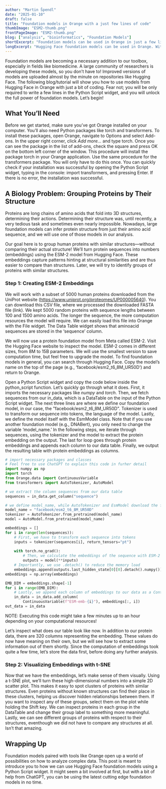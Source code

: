 ```yaml
---
author: "Martin Špendl"
date: "2025-01-10"
draft: false
title: "Foundation models in Orange with a just few lines of code"
thumbImage: "ESM2-thumb.png"
frontPageImage: "ESM2-thumb.png"
blog: ["analysis", "bioinformatics", "Foundation Models"]
shortExcerpt: "Foundation models can be used in Orange in just a few lines of code. Python Script can unlock every model from Hugging Face, if you are brave enough."
longExcerpt: "Hugging Face foundation models can be used in Orange. With a few lines of code in the Python Script widget, you can download and run any model from Hugging Face repository and unlock new levels of analysis in your Workflows."
---
```


Foundation models are becoming a necessary addition to our toolbox, especially in fields like biomedicine. A large community of researchers is developing these models, so you don’t have to! Improved versions of models are uploaded almost by the minute on repositories like Hugging Face. The following blog/tutorial will show you how to use models from Hugging Face in Orange with just a bit of coding. Fear not; you will be only required to write a few lines in the Python Script widget, and you will unlock the full power of foundation models. Let’s begin!

## What You’ll Need

Before we get started, make sure you’ve got Orange installed on your computer. You’ll also need Python packages like torch and transformers. To install these packages, open Orange, navigate to Options and select Add-ons. In the upper right corner, click _Add more…_ and type torch. Once you can see the package in the list of add-ons, check the square and press OK on the bottom left corner of the window. This procedure will install the package torch  in your Orange application. Use the same procedure for the transformers package. You will only have to do this once. You can quickly check if your installation was successful by opening the Python Script widget, typing in the console: import transformers, and pressing Enter. If there is no error, the installation was successful. 

<WindowScreenshot src="install-dep.png" />

## A Biology Problem: Grouping Proteins by Their Structure

Proteins are long chains of amino acids that fold into 3D structures, determining their actions. Determining their structure was, until recently, a very tedious task and sometimes even nearly impossible. Nowadays, large foundation models can infer protein structure from just their amino acid sequence, and we will use one of those models in our analysis.

Our goal here is to group human proteins with similar structures—without comparing their actual structure! We’ll turn protein sequences into numbers (embeddings) using the ESM-2 model from Hugging Face. These embeddings capture patterns hinting at structural similarities and are thus easier to compare than structures. Later, we will try to identify groups of proteins with similar structures.

### Step 1: Creating ESM-2 Embeddings

We will work with a subset of 5000 human proteins downloaded from the UniProt website (https://www.uniprot.org/proteomes/UP000005640). You can download this CSV file, where we processed the downloaded FASTA file (link). We kept 5000 random proteins with sequence lengths between 100 and 1500 amino acids. The longer the sequence, the more computation resources the model will require. We can easily load this file into Orange with the File widget. The Data Table widget shows that aminoacid sequences are stored in the ‘sequence’ column.

We will now use a protein foundation model from Meta called ESM-2. Visit the Hugging Face website to inspect the model. ESM-2 comes in different sizes, from 8M to 15B parameters. We will use the smallest version to save computation time, but feel free to upgrade the model. To find foundation models in general, you can search through Hugging Face. Copy the model’s name on the top of the page (e.g., ‘facebook/esm2_t6_8M_UR50D’) and return to Orange.

Open a Python Script widget and copy the code below inside the python_script function. Let’s quickly go through what it does. First, it imports the necessary packages like _numpy_ and _torch_. Then, we fetch sequences from our in_data, which is a DataTable on the input of the Python Script widget. The next three lines are where we define our foundation model, in our case, the "facebook/esm2_t6_8M_UR50D". Tokenizer is used to transform our sequence into tokens, the language of the model. Lastly, we define the model itself with the EsmModel class. Note that if you use another foundation model (e.g., DNABert), you only need to change the variable ‘model_name.’ In the following steps, we iterate through sequences, using the tokenizer and the model to extract the protein embedding on the output. The last for loop goes through protein embeddings and appends each column to our data table. Finally, we output the resulting table with protein embeddings as columns.

```python
# import necessary packages and classes
# Feel free to use ChatGPT to explain this code in furher detail
import numpy as np
import torch
from Orange.data import ContinuousVariable
from transformers import AutoTokenizer, AutoModel

# we extract the column sequences from our data table
sequences = in_data.get_column("sequence")

# we define model_name, while AutoTokenizer and EsmModel download the foundation model
model_name = "facebook/esm2_t6_8M_UR50D"
tokenizer = AutoTokenizer.from_pretrained(model_name)
model = AutoModel.from_pretrained(model_name)

embeddings = []
for i in range(len(sequences)):
    # First, we have to transform each sequence into tokens
    inputs = tokenizer(sequences[i], return_tensors="pt")
  
    with torch.no_grad():
        # Then, we calculate the embeddings of the sequence with ESM-2 model
        outputs = model(**inputs)
    # Importantly, we use .detach() to reduce the memory load
    embeddings.append(outputs.last_hidden_state[0][0].detach().numpy())
embeddings = np.array(embeddings)

EMB_DIM = embeddings.shape[-1]
for i in range(EMB_DIM):
    # Lastly, we append each column of embeddings to our data as a Continuous variable
    in_data = in_data.add_column(
        ContinuousVariable(f"ESM-emb-{i}"), embeddings[:, i])
out_data = in_data
```
NOTE: Executing this code might take a few minutes up to an hour depending on your computational resources!

<WindowScreenshot src="query-ESM-2.png" />

Let’s inspect what does our table look like now. In addition to our protein data, there are 320 columns representing the embedding. These values do now have meaning on their own, but we will see how to extract some information out of them shortly. Since the computation of embeddings took quite a few time, let’s store the data first, before doing any further analysis.

### Step 2: Visualizing Embeddings with t-SNE

Now that we have the embeddings, let’s make sense of them visually. Using a t-SNE plot, we’ll turn these high-dimensional numbers into a simple 2D scatter plot. This makes it easy to spot clusters of proteins with similar structures. Even proteins without known structures can find their place in these clusters, helping us discover hidden relationships between them. If you want to inspect any of these groups, select them on the plot while holding the Shift key. We can inspect proteins in each group in the DataTable and change their group label to something more meaningful. Lastly, we can see different groups of proteins with respect to their structures, eventhough we did not have to compare any structures at all. Isn’t that amazing.

<WindowScreenshot src="analyse-ESM-2-embeddings.png" />

## Wrapping Up

Foundation models paired with tools like Orange open up a world of possibilities on how to analyze complex data. This post is meant to introduce you to how we can use Hugging Face foundation models using a Python Script widget. It might seem a bit involved at first, but with a bit of help from ChatGPT, you can be using the latest cutting edge foundation models in no time.
